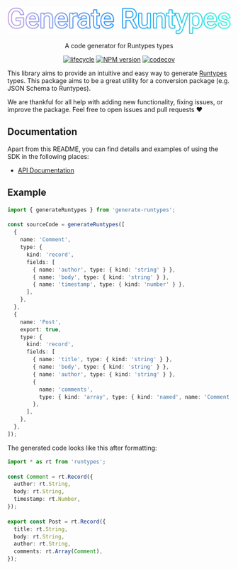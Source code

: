 <div align="center">
  <img width="520" src="./.github/header.svg" alt="Generate Runtypes types">
  
  A code generator for Runtypes types

[![lifecycle](https://img.shields.io/badge/lifecycle-experimental-orange.svg)](https://www.tidyverse.org/lifecycle/#experimental)
[![NPM version](https://img.shields.io/npm/v/generate-runtypes.svg)](https://www.npmjs.com/package/generate-runtypes)
[![codecov](https://codecov.io/gh/cobraz/generate-runtypes/branch/main/graph/badge.svg)](https://codecov.io/gh/cobraz/generate-runtypes)

</div>

This library aims to provide an intuitive and easy way to generate
[Runtypes][runtypes] types. This package aims to be a great utility for a
conversion package (e.g. JSON Schema to Runtypes).

We are thankful for all help with adding new functionality, fixing issues, or
improve the package. Feel free to open issues and pull requests ❤️

## Documentation

Apart from this README, you can find details and examples of using the SDK in
the following places:

- [API Documentation][docs]

## Example

```typescript
import { generateRuntypes } from 'generate-runtypes';

const sourceCode = generateRuntypes([
  {
    name: 'Comment',
    type: {
      kind: 'record',
      fields: [
        { name: 'author', type: { kind: 'string' } },
        { name: 'body', type: { kind: 'string' } },
        { name: 'timestamp', type: { kind: 'number' } },
      ],
    },
  },
  {
    name: 'Post',
    export: true,
    type: {
      kind: 'record',
      fields: [
        { name: 'title', type: { kind: 'string' } },
        { name: 'body', type: { kind: 'string' } },
        { name: 'author', type: { kind: 'string' } },
        {
          name: 'comments',
          type: { kind: 'array', type: { kind: 'named', name: 'Comment' } },
        },
      ],
    },
  },
]);
```

The generated code looks like this after formatting:

```typescript
import * as rt from 'runtypes';

const Comment = rt.Record({
  author: rt.String,
  body: rt.String,
  timestamp: rt.Number,
});

export const Post = rt.Record({
  title: rt.String,
  body: rt.String,
  author: rt.String,
  comments: rt.Array(Comment),
});
```

[runtypes]: https://github.com/pelotom/runtypes
[docs]: ./docs
